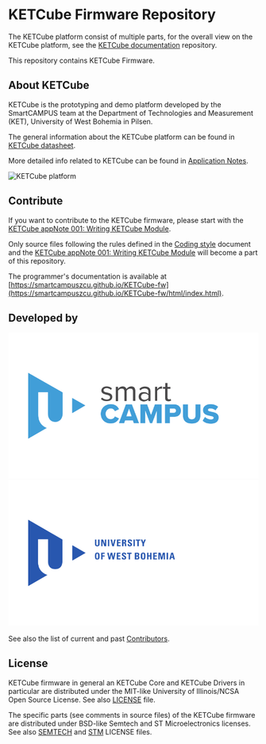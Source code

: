 # KETCube Firmware Repository

The KETCube platform consist of multiple parts, for the overall view on the 
KETCube platform, see the 
[KETCube documentation](https://github.com/SmartCAMPUSZCU/KETCube-docs)
repository.

This repository contains KETCube Firmware.

## About KETCube

KETCube is the prototyping and demo platform developed by the SmartCAMPUS team 
at the Department of Technologies and Measurement (KET), 
University of West Bohemia in Pilsen.

The general information about the KETCube platform can be found in 
[KETCube datasheet](https://github.com/SmartCAMPUSZCU/KETCube-docs/blob/master/KETCubeDatasheet.pdf).

More detailed info related to KETCube can be found in 
[Application Notes](https://github.com/SmartCAMPUSZCU/KETCube-docs/tree/master/appNotes).

![KETCube platform](https://github.com/SmartCAMPUSZCU/KETCube-docs/blob/master/resources/images/ketCube_all_photo_webQ.jpg)

## Contribute

If you want to contribute to the KETCube firmware, please start with the 
[KETCube appNote 001: Writing KETCube Module](https://github.com/SmartCAMPUSZCU/KETCube-docs/blob/master/appNotes/KETCube_appNote_001.pdf).

Only source files following the rules defined in the 
[Coding style](https://github.com/SmartCAMPUSZCU/KETCube-docs/tree/master/appNotes) 
document and the 
[KETCube appNote 001: Writing KETCube Module](https://github.com/SmartCAMPUSZCU/KETCube-docs/blob/master/appNotes/KETCube_appNote_001.pdf) will become a part of this repository.

The programmer's documentation is available at 
[https://smartcampuszcu.github.io/KETCube-fw](https://smartcampuszcu.github.io/KETCube-fw/html/index.html).

## Developed by

[![SmartCAMPUS ZCU](https://github.com/SmartCAMPUSZCU/KETCube-docs/blob/master/resources/images/smartCAMPUSZCU_logo.svg)](https://www.smartcampus.cz/en)
[![ZCU](https://github.com/SmartCAMPUSZCU/KETCube-docs/blob/master/resources/images/ZCU_logotype.svg)](https://www.zcu.cz/en)

See also the list of current and past 
[Contributors](https://github.com/SmartCAMPUSZCU/KETCube-fw/blob/master/CONTRIBUTORS).

## License

KETCube firmware in general an KETCube Core and KETCube Drivers in particular 
are distributed under the MIT-like University of Illinois/NCSA Open Source 
License. 
See also 
[LICENSE](https://github.com/SmartCAMPUSZCU/KETCube-fw/blob/master/LICENSE) file.

The specific parts (see comments in source files) of the KETCube firmware are 
distributed under BSD-like Semtech and ST Microelectronics licenses.
See also 
[SEMTECH](https://github.com/SmartCAMPUSZCU/KETCube-fw/blob/master/LICENSE_SEMTECH)
and 
[STM](https://github.com/SmartCAMPUSZCU/KETCube-fw/blob/master/LICENSE_STM) 
LICENSE files.
